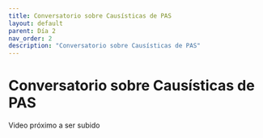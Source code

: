 ```yaml
---
title: Conversatorio sobre Causísticas de PAS
layout: default
parent: Día 2
nav_order: 2
description: "Conversatorio sobre Causísticas de PAS"
---
```


# Conversatorio sobre Causísticas de PAS

Video próximo a ser subido